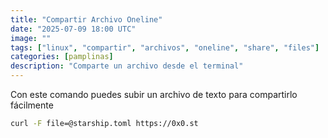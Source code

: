 ```yaml
---
title: "Compartir Archivo Oneline"
date: "2025-07-09 18:00 UTC"
image: ""
tags: ["linux", "compartir", "archivos", "oneline", "share", "files"]
categories: [pamplinas]
description: "Comparte un archivo desde el terminal"
---
```


Con este comando puedes subir un archivo de texto para compartirlo fácilmente

```bash
curl -F file=@starship.toml https://0x0.st
```
